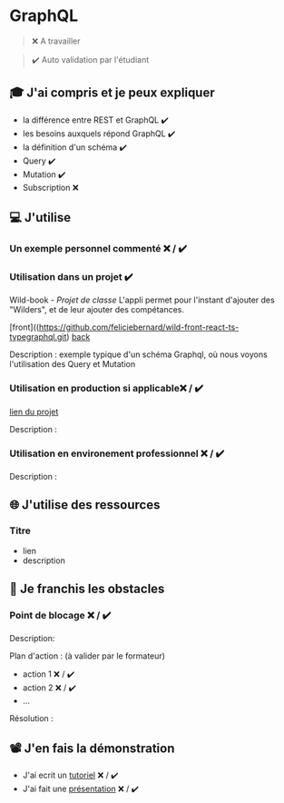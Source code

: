 # GraphQL

> ❌ A travailler

> ✔️ Auto validation par l'étudiant

## 🎓 J'ai compris et je peux expliquer

- la différence entre REST et GraphQL ✔️
- les besoins auxquels répond GraphQL ✔️
- la définition d'un schéma ✔️
- Query ✔️
- Mutation ✔️
- Subscription ❌

## 💻 J'utilise

### Un exemple personnel commenté ❌ / ✔️

### Utilisation dans un projet ✔️

Wild-book - _Projet de classe_
L'appli permet pour l'instant d'ajouter des "Wilders", et de leur ajouter des compétances.

[front]((https://github.com/feliciebernard/wild-front-react-ts-typegraphql.git)
[back](https://github.com/feliciebernard/wild-back-node-ts-typegraphql.git)

Description : exemple typique d'un schéma Graphql, où nous voyons l'utilisation des Query et Mutation

### Utilisation en production si applicable❌ / ✔️

[lien du projet](...)

Description :

### Utilisation en environement professionnel ❌ / ✔️

Description :

## 🌐 J'utilise des ressources

### Titre

- lien
- description

## 🚧 Je franchis les obstacles

### Point de blocage ❌ / ✔️

Description:

Plan d'action : (à valider par le formateur)

- action 1 ❌ / ✔️
- action 2 ❌ / ✔️
- ...

Résolution :

## 📽️ J'en fais la démonstration

- J'ai ecrit un [tutoriel](...) ❌ / ✔️
- J'ai fait une [présentation](...) ❌ / ✔️
